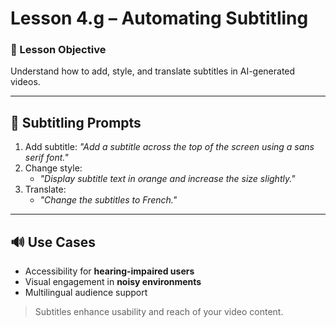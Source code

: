 # Lesson 4.g – Automating Subtitling

### 🎯 Lesson Objective
Understand how to add, style, and translate subtitles in AI-generated videos.

---

## 📝 Subtitling Prompts

1. Add subtitle: _"Add a subtitle across the top of the screen using a sans serif font."_
2. Change style:
   - _"Display subtitle text in orange and increase the size slightly."_
3. Translate:
   - _"Change the subtitles to French."_

---

## 🔊 Use Cases

- Accessibility for **hearing-impaired users**
- Visual engagement in **noisy environments**
- Multilingual audience support

> Subtitles enhance usability and reach of your video content.
